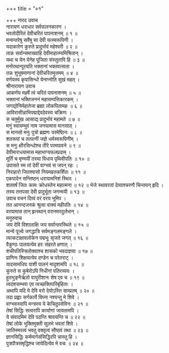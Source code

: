 +++
title = "०१"

+++
नारद उवाच  
नारायण धराधार सर्वपालनकारण ।  
भवतोदीरितं देवीचरितं पापनाशनम् ॥ १ ॥  
मन्वन्तरेषु सर्वेषु सा देवी यत्स्वरूपिणी ।  
यदाकारेण कुरुते प्रादुर्भावं महेश्वरी ॥ २ ॥  
तान्नः सर्वान्समाख्याहि देवीमाहात्म्यमिश्रितान् ।  
यथा च येन येनेह पूजिता संस्तुतापि हि ॥ ३ ॥  
मनोरथान्पूरयति भक्तानां भक्तवत्सला ।  
तन्नः शुभूषमाणानां देवीचरितमुत्तमम् ॥ ४ ॥  
वर्णयस्व कृपासिन्धो येनाप्नोति सुखं महत् ।  
श्रीनारायण उवाच  
आकर्णय महर्षे त्वं चरितं पापनाशनम् ॥ ५ ॥  
भक्तानां भक्तिजननं महासम्पत्तिकारकम् ।  
जगद्योनिर्महातेजा ब्रह्मा लोकपितामहः ॥ ६ ॥  
आविरासीन्नाभिपद्माद्देवदेवस्य चक्रिणः ।  
स चतुर्मुख आसाद्य प्रादुर्भावं महामते ॥ ७ ॥  
मनुं स्वायम्भुवं नाम जनयामास मानसात् ।  
स मानसो मनुः पुत्रो ब्रह्मणः परमेष्ठिनः ॥ ८ ॥  
शतरूपां च तत्पत्नीं जज्ञे धर्मस्वरूपिणीम् ।  
स मनुः क्षीरसिन्धोश्च तीरे परमपावने ॥ ९ ॥  
देवीमाराधयामास महाभाग्यफलप्रदाम् ।  
मूर्तिं च मृण्मयीं तस्या विधाय पृथिवीपतिः ॥ १० ॥  
उपासते स्म तां देवीं वाग्भवं स जपन् रहः ।  
निराहारो जितश्वासो नियमव्रतकर्शितः ॥ ११ ॥  
एकपादेन सन्तिष्ठन् धरायामनिशं स्थिरः ।  
शतवर्षं जितः कामः क्रोधस्तेन महात्मना ॥ १२ ॥
भेजे स्थावरतां देव्याश्चरणौ चिन्तयन् हृदि ।  
तस्य तत्तपसा देवी प्रादुर्भूता जगन्मयी ॥ १३ ॥  
उवाच वचनं दिव्यं वरं वरय भूमिप ।  
तत आनन्दजनकं श्रुत्वा वाक्यं महीपतिः ॥ १४ ॥  
वरयामास तान् हृत्स्थान् वरानमरदुर्लभान् ।  
मनुरुवाच  
जय देवि विशालाक्षि जय सर्वान्तरस्थिते ॥ १५ ॥  
मान्ये पूज्ये जगद्धात्रि सर्वमङ्‌गलमङ्‌गले ।  
त्वत्कटाक्षावलोकेन पद्मभूः सृजते जगत् ॥ १६ ॥  
वैकुण्ठः पालयत्येव हरः संहरते क्षणात् ।  
शचीपतिस्त्रिलोक्याश्च शासको भवदाज्ञया ॥ १७ ॥  
प्राणिनः शिक्षयत्येव दण्डेन च परेतराट् ।  
यादसामधिपः पाशी पालनं मादृशामपि ॥ १८ ॥  
कुरुते स कुबेरोऽपि निधीनां पतिरव्ययः ।  
हुतभुङ्‌नैर्ऋतो वायुरीशानः शेष एव च ॥ १९ ॥  
त्वदंशसम्भवा एव त्वच्छक्तिपरिबृंहिताः ।  
अथापि यदि मे देवि वरो देयोऽस्ति साम्प्रतम् ॥ २० ॥  
तदा प्रह्वाः सर्गकार्ये विघ्ना नश्यन्तु मे शिवे ।  
वाग्भवस्यापि मन्त्रस्य ये केचिदुपसेविनः ॥ २१ ॥  
तेषां सिद्धिः सत्वरापि कार्याणां जायतामपि ।  
ये संवादमिमं देवि पठन्ति श्रावयन्ति च ॥ २२ ॥  
तेषां लोके भुक्तिमुक्ती सुलभे भवतां शिवे ।  
जातिस्मरत्वं भवतु वक्तृत्वं सौष्ठवं तथा ॥ २३ ॥  
ज्ञानसिद्धिः कर्ममार्गसंसिद्धिरपि चास्तु हि ।  
पुत्रपौत्रसमृद्धिश्च जायेदित्येव मे वचः ॥ २४ ॥

